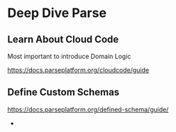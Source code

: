 # Deep Dive Parse

## Learn About Cloud Code

Most important to introduce Domain Logic

https://docs.parseplatform.org/cloudcode/guide

## Define Custom Schemas

https://docs.parseplatform.org/defined-schema/guide/

-
